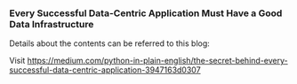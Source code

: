 ### Every Successful Data-Centric Application Must Have a Good Data Infrastructure
Details about the contents can be referred to this blog:

Visit https://medium.com/python-in-plain-english/the-secret-behind-every-successful-data-centric-application-3947163d0307
